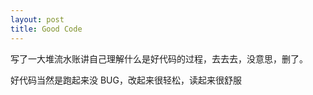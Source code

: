 ```yaml
---
layout: post
title: Good Code
---
```


写了一大堆流水账讲自己理解什么是好代码的过程，去去去，没意思，删了。

好代码当然是跑起来没 BUG，改起来很轻松，读起来很舒服
